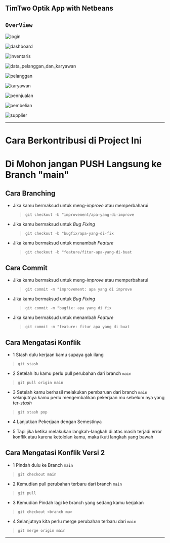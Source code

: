 TimTwo Optik App with Netbeans
---
`OverView`
---
![login](https://github.com/TimTwo-Optik/optik-java/assets/142135411/51a743f5-9a96-4563-862a-ab5050bd3945)

![dashboard](https://github.com/TimTwo-Optik/optik-java/assets/142135411/22d0728a-e1a2-4cf3-b28d-e96d8d722825)

![inventaris](https://github.com/TimTwo-Optik/optik-java/assets/142135411/41ae94d5-90e3-494c-ab18-2636c9657917)

![data_pelanggan_dan_karyawan](https://github.com/TimTwo-Optik/optik-java/assets/142135411/5ea15eaf-5b9d-4bfc-a3e0-bde2c689d2b1)

![pelanggan](https://github.com/TimTwo-Optik/optik-java/assets/142135411/84af36e2-a262-4cfb-a061-a5a02b5bdec6)

![karyawan](https://github.com/TimTwo-Optik/optik-java/assets/142135411/4c92921f-bd33-4034-b51e-c49e4a116166)

![pennjualan](https://github.com/TimTwo-Optik/optik-java/assets/142135411/ea6bc4c4-0beb-4420-8080-5abf8b7eb05a)

![pembelian](https://github.com/TimTwo-Optik/optik-java/assets/142135411/cf69cfe3-b896-4704-9282-b5f0381d680c)

![supplier](https://github.com/TimTwo-Optik/optik-java/assets/142135411/6e0dcc87-b9b9-4dcf-a444-bf9ec0c55031)

---
# Cara Berkontribusi di Project Ini

# Di Mohon jangan PUSH Langsung ke Branch "main"

## Cara Branching

- Jika kamu bermaksud untuk meng-_improve_ atau memperbaharui

  > `git checkout -b "improvement/apa-yang-di-improve`

- Jika kamu bermaksud untuk _Bug Fixing_

  > `git checkout -b "bugfix/apa-yang-di-fix`

- Jika kamu bermaksud untuk menambah _Feature_

  > `git checkout -b "feature/fitur-apa-yang-di-buat`

## Cara Commit

- Jika kamu bermaksud untuk meng-_improve_ atau memperbaharui

  > `git commit -m "improvement: apa yang di improve`

- Jika kamu bermaksud untuk _Bug Fixing_

  > `git commit -m "bugfix: apa yang di fix`

- Jika kamu bermaksud untuk menambah _Feature_

  > `git commit -m "feature: fitur apa yang di buat`

## Cara Mengatasi Konflik

- 1 Stash dulu kerjaan kamu supaya gak ilang

> `git stash`

- 2 Setelah itu kamu perlu pull perubahan dari branch `main`

> `git pull origin main`

- 3 Setelah kamu berhasil melakukan pembaruan dari branch `main` selanjutnya kamu perlu mengembalikan pekerjaan mu sebelum nya yang ter-_stash_

> `git stash pop`

- 4 Lanjutkan Pekerjaan dengan Semestinya

- 5 Tapi jika ketika melakukan langkah-langkah di atas masih terjadi error konflik atau karena ketololan kamu, maka ikuti langkah yang bawah

## Cara Mengatasi Konflik Versi 2

- 1 Pindah dulu ke Branch `main`

> `git checkout main`

- 2 Kemudian pull perubahan terbaru dari branch `main`

> `git pull`

- 3 Kemudian Pindah lagi ke branch yang sedang kamu kerjakan

> `git checkout <branch mu>`

- 4 Selanjutnya kita perlu merge perubahan terbaru dari `main`

> `git merge origin main`
---
